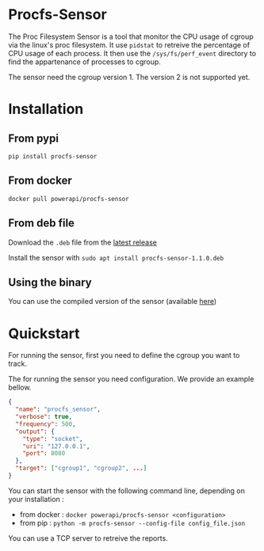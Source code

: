 # Procfs-Sensor

The Proc Filesystem Sensor is a tool that monitor the CPU usage of cgroup via
the linux's proc filesystem.
It use `pidstat` to retreive the percentage of CPU usage of each process.
It then use the `/sys/fs/perf_event` directory to find the appartenance of
processes to cgroup.

The sensor need the cgroup version 1. The version 2 is not supported yet.

# Installation

## From pypi

`pip install procfs-sensor`

## From docker

`docker pull powerapi/procfs-sensor`

## From deb file

Download the `.deb` file from the [latest
release](https://github.com/powerapi-ng/procfs-sensor/releases)

Install the sensor with `sudo apt install procfs-sensor-1.1.0.deb`

## Using the binary

You can use the compiled version of the sensor (available
[here](https://github.com/powerapi-ng/procfs-sensor/releases))

# Quickstart

For running the sensor, first you need to define the cgroup you want to track.

The for running the sensor you need configuration. We provide an example bellow.

```json
{
  "name": "procfs_sensor",
  "verbose": true,
  "frequency": 500,
  "output": {
    "type": "socket",
    "uri": "127.0.0.1",
    "port": 8080
  },
  "target": ["cgroup1", "cgroup2", ...]
}
```

You can start the sensor with the following command line, depending on your installation :

- from docker : `docker powerapi/procfs-sensor <configuration> `
- from pip : `python -m procfs-sensor --config-file config_file.json`

You can use a TCP server to retreive the reports.
